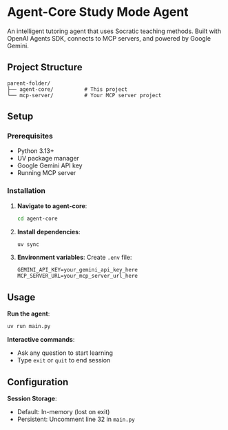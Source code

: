 # Agent-Core Study Mode Agent

An intelligent tutoring agent that uses Socratic teaching methods. Built with OpenAI Agents SDK, connects to MCP servers, and powered by Google Gemini.

## Project Structure
```
parent-folder/
├── agent-core/          # This project
└── mcp-server/          # Your MCP server project
```

## Setup

### Prerequisites
- Python 3.13+
- UV package manager
- Google Gemini API key
- Running MCP server

### Installation

1. **Navigate to agent-core**:
   ```bash
   cd agent-core
   ```

2. **Install dependencies**:
   ```bash
   uv sync
   ```

3. **Environment variables**:
   Create `.env` file:
   ```env
   GEMINI_API_KEY=your_gemini_api_key_here
   MCP_SERVER_URL=your_mcp_server_url_here
   ```

## Usage

**Run the agent**:
```bash
uv run main.py
```

**Interactive commands**:
- Ask any question to start learning
- Type `exit` or `quit` to end session

## Configuration

**Session Storage**:
- Default: In-memory (lost on exit)
- Persistent: Uncomment line 32 in `main.py`


